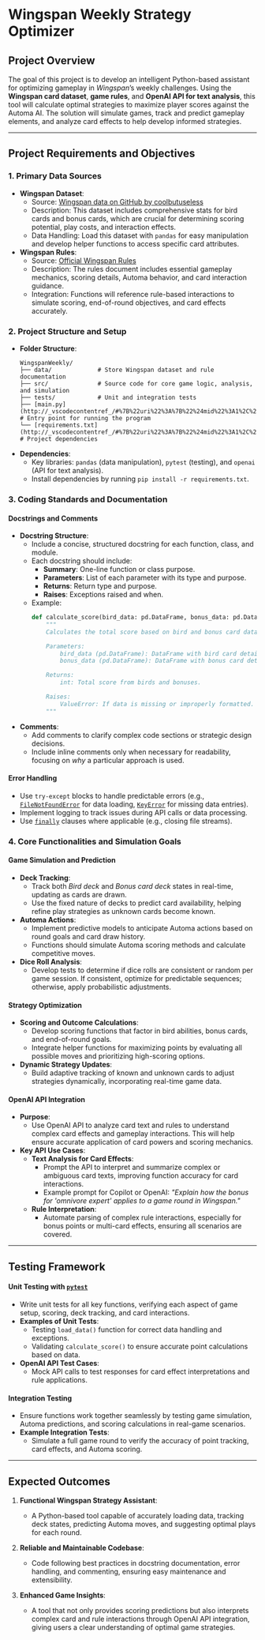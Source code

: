 # Wingspan Weekly Strategy Optimizer

## Project Overview
The goal of this project is to develop an intelligent Python-based assistant for optimizing gameplay in *Wingspan*’s weekly challenges. Using the **Wingspan card dataset**, **game rules**, and **OpenAI API for text analysis**, this tool will calculate optimal strategies to maximize player scores against the Automa AI. The solution will simulate games, track and predict gameplay elements, and analyze card effects to help develop informed strategies.

---

## Project Requirements and Objectives

### 1. **Primary Data Sources**
   - **Wingspan Dataset**:
     - Source: [Wingspan data on GitHub by coolbutuseless](https://github.com/coolbutuseless/wingspan)
     - Description: This dataset includes comprehensive stats for bird cards and bonus cards, which are crucial for determining scoring potential, play costs, and interaction effects.
     - Data Handling: Load this dataset with `pandas` for easy manipulation and develop helper functions to access specific card attributes.
   - **Wingspan Rules**:
     - Source: [Official Wingspan Rules](https://stonemaiergames.com/games/wingspan/)
     - Description: The rules document includes essential gameplay mechanics, scoring details, Automa behavior, and card interaction guidance.
     - Integration: Functions will reference rule-based interactions to simulate scoring, end-of-round objectives, and card effects accurately.

### 2. **Project Structure and Setup**
   - **Folder Structure**:
     ```
     WingspanWeekly/
     ├── data/             # Store Wingspan dataset and rule documentation
     ├── src/              # Source code for core game logic, analysis, and simulation
     ├── tests/            # Unit and integration tests
     ├── [main.py](http://_vscodecontentref_/#%7B%22uri%22%3A%7B%22%24mid%22%3A1%2C%22fsPath%22%3A%22%2Fhome%2Fuser%2FDocuments%2FProjects%2FWingspanWeekly%2Fmain.py%22%2C%22path%22%3A%22%2Fhome%2Fuser%2FDocuments%2FProjects%2FWingspanWeekly%2Fmain.py%22%2C%22scheme%22%3A%22file%22%7D%7D)           # Entry point for running the program
     └── [requirements.txt](http://_vscodecontentref_/#%7B%22uri%22%3A%7B%22%24mid%22%3A1%2C%22fsPath%22%3A%22%2Fhome%2Fuser%2FDocuments%2FProjects%2FWingspanWeekly%2Frequirements.txt%22%2C%22path%22%3A%22%2Fhome%2Fuser%2FDocuments%2FProjects%2FWingspanWeekly%2Frequirements.txt%22%2C%22scheme%22%3A%22file%22%7D%7D)  # Project dependencies
     ```
   - **Dependencies**:
     - Key libraries: `pandas` (data manipulation), `pytest` (testing), and `openai` (API for text analysis).
     - Install dependencies by running `pip install -r requirements.txt`.

### 3. **Coding Standards and Documentation**

   #### Docstrings and Comments
   - **Docstring Structure**:
     - Include a concise, structured docstring for each function, class, and module.
     - Each docstring should include:
       - **Summary**: One-line function or class purpose.
       - **Parameters**: List of each parameter with its type and purpose.
       - **Returns**: Return type and purpose.
       - **Raises**: Exceptions raised and when.
     - Example:
       ```python
       def calculate_score(bird_data: pd.DataFrame, bonus_data: pd.DataFrame) -> int:
           """
           Calculates the total score based on bird and bonus card data.

           Parameters:
               bird_data (pd.DataFrame): DataFrame with bird card details.
               bonus_data (pd.DataFrame): DataFrame with bonus card details.

           Returns:
               int: Total score from birds and bonuses.

           Raises:
               ValueError: If data is missing or improperly formatted.
           """
       ```
   - **Comments**:
     - Add comments to clarify complex code sections or strategic design decisions.
     - Include inline comments only when necessary for readability, focusing on *why* a particular approach is used.

   #### Error Handling
   - Use `try-except` blocks to handle predictable errors (e.g., [`FileNotFoundError`](command:_github.copilot.openSymbolFromReferences?%5B%22%22%2C%5B%7B%22uri%22%3A%7B%22scheme%22%3A%22file%22%2C%22authority%22%3A%22%22%2C%22path%22%3A%22%2Fhome%2Fuser%2FDocuments%2FProjects%2FWingspanWeekly%2Ftests%2FPROJECT_GOALS.md%22%2C%22query%22%3A%22%22%2C%22fragment%22%3A%22%22%7D%2C%22pos%22%3A%7B%22line%22%3A65%2C%22character%22%3A66%7D%7D%5D%2C%22f7ee7377-6413-4d87-b77d-1ad35a345d82%22%5D "Go to definition") for data loading, [`KeyError`](command:_github.copilot.openSymbolFromReferences?%5B%22%22%2C%5B%7B%22uri%22%3A%7B%22scheme%22%3A%22file%22%2C%22authority%22%3A%22%22%2C%22path%22%3A%22%2Fhome%2Fuser%2FDocuments%2FProjects%2FWingspanWeekly%2Ftests%2FPROJECT_GOALS.md%22%2C%22query%22%3A%22%22%2C%22fragment%22%3A%22%22%7D%2C%22pos%22%3A%7B%22line%22%3A65%2C%22character%22%3A104%7D%7D%5D%2C%22f7ee7377-6413-4d87-b77d-1ad35a345d82%22%5D "Go to definition") for missing data entries).
   - Implement logging to track issues during API calls or data processing.
   - Use [`finally`](command:_github.copilot.openSymbolFromReferences?%5B%22%22%2C%5B%7B%22uri%22%3A%7B%22scheme%22%3A%22file%22%2C%22authority%22%3A%22%22%2C%22path%22%3A%22%2Fhome%2Fuser%2FDocuments%2FProjects%2FWingspanWeekly%2Ftests%2FPROJECT_GOALS.md%22%2C%22query%22%3A%22%22%2C%22fragment%22%3A%22%22%7D%2C%22pos%22%3A%7B%22line%22%3A67%2C%22character%22%3A10%7D%7D%5D%2C%22f7ee7377-6413-4d87-b77d-1ad35a345d82%22%5D "Go to definition") clauses where applicable (e.g., closing file streams).

### 4. **Core Functionalities and Simulation Goals**

   #### Game Simulation and Prediction
   - **Deck Tracking**:
     - Track both *Bird deck* and *Bonus card deck* states in real-time, updating as cards are drawn.
     - Use the fixed nature of decks to predict card availability, helping refine play strategies as unknown cards become known.
   - **Automa Actions**:
     - Implement predictive models to anticipate Automa actions based on round goals and card draw history.
     - Functions should simulate Automa scoring methods and calculate competitive moves.
   - **Dice Roll Analysis**:
     - Develop tests to determine if dice rolls are consistent or random per game session. If consistent, optimize for predictable sequences; otherwise, apply probabilistic adjustments.

   #### Strategy Optimization
   - **Scoring and Outcome Calculations**:
     - Develop scoring functions that factor in bird abilities, bonus cards, and end-of-round goals.
     - Integrate helper functions for maximizing points by evaluating all possible moves and prioritizing high-scoring options.
   - **Dynamic Strategy Updates**:
     - Build adaptive tracking of known and unknown cards to adjust strategies dynamically, incorporating real-time game data.

   #### OpenAI API Integration
   - **Purpose**:
     - Use OpenAI API to analyze card text and rules to understand complex card effects and gameplay interactions. This will help ensure accurate application of card powers and scoring mechanics.
   - **Key API Use Cases**:
     - **Text Analysis for Card Effects**:
       - Prompt the API to interpret and summarize complex or ambiguous card texts, improving function accuracy for card interactions.
       - Example prompt for Copilot or OpenAI: *"Explain how the bonus for 'omnivore expert' applies to a game round in Wingspan."*
     - **Rule Interpretation**:
       - Automate parsing of complex rule interactions, especially for bonus points or multi-card effects, ensuring all scenarios are covered.

---

## Testing Framework

   #### Unit Testing with [`pytest`](command:_github.copilot.openSymbolFromReferences?%5B%22%22%2C%5B%7B%22uri%22%3A%7B%22scheme%22%3A%22file%22%2C%22authority%22%3A%22%22%2C%22path%22%3A%22%2Fhome%2Fuser%2FDocuments%2FProjects%2FWingspanWeekly%2Ftests%2FPROJECT_GOALS.md%22%2C%22query%22%3A%22%22%2C%22fragment%22%3A%22%22%7D%2C%22pos%22%3A%7B%22line%22%3A30%2C%22character%22%3A53%7D%7D%5D%2C%22f7ee7377-6413-4d87-b77d-1ad35a345d82%22%5D "Go to definition")
   - Write unit tests for all key functions, verifying each aspect of game setup, scoring, deck tracking, and card interactions.
   - **Examples of Unit Tests**:
     - Testing `load_data()` function for correct data handling and exceptions.
     - Validating `calculate_score()` to ensure accurate point calculations based on data.
   - **OpenAI API Test Cases**:
     - Mock API calls to test responses for card effect interpretations and rule applications.

   #### Integration Testing
   - Ensure functions work together seamlessly by testing game simulation, Automa predictions, and scoring calculations in real-game scenarios.
   - **Example Integration Tests**:
     - Simulate a full game round to verify the accuracy of point tracking, card effects, and Automa scoring.

---

## Expected Outcomes

1. **Functional Wingspan Strategy Assistant**:
   - A Python-based tool capable of accurately loading data, tracking deck states, predicting Automa moves, and suggesting optimal plays for each round.

2. **Reliable and Maintainable Codebase**:
   - Code following best practices in docstring documentation, error handling, and commenting, ensuring easy maintenance and extensibility.

3. **Enhanced Game Insights**:
   - A tool that not only provides scoring predictions but also interprets complex card and rule interactions through OpenAI API integration, giving users a clear understanding of optimal game strategies.
